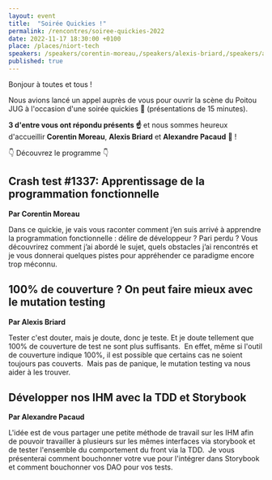 ```yaml
---
layout: event
title:  "Soirée Quickies !"
permalink: /rencontres/soiree-quickies-2022
date: 2022-11-17 18:30:00 +0100
place: /places/niort-tech
speakers: /speakers/corentin-moreau,/speakers/alexis-briard,/speakers/alexandre-pacaud
published: true
---
```


Bonjour à toutes et tous !

Nous avions lancé un appel auprès de vous pour ouvrir la scène du Poitou JUG à l'occasion d'une soirée quickies 🚀 (présentations de 15 minutes).

**3 d'entre vous ont répondu présents ☝️**  et nous sommes heureux d'accueillir **Corentin Moreau**, **Alexis Briard** et **Alexandre Pacaud** 🤗 ! 

👇 Découvrez le programme 👇 

## Crash test #1337: Apprentissage de la programmation fonctionnelle
**Par Corentin Moreau**

Dans ce quickie, je vais vous raconter comment j’en suis arrivé à apprendre la programmation fonctionnelle : délire de développeur ? Pari perdu ?
Vous découvrirez comment j’ai abordé le sujet, quels obstacles j’ai rencontrés et je vous donnerai quelques pistes pour appréhender ce paradigme encore trop méconnu.

## 100% de couverture ? On peut faire mieux avec le mutation testing
**Par Alexis Briard**

Tester c'est douter, mais je doute, donc je teste. Et je doute tellement que 100% de couverture de test ne sont plus suffisants. 
En effet, même si l'outil de couverture indique 100%, il est possible que certains cas ne soient toujours pas couverts. 
Mais pas de panique, le mutation testing va nous aider à les trouver.

## Développer nos IHM avec la TDD et Storybook
**Par Alexandre Pacaud**

L'idée est de vous partager une petite méthode de travail sur les IHM afin de pouvoir travailler à plusieurs sur les mêmes interfaces via storybook et de tester l'ensemble du comportement du front via la TDD. 
Je vous présenterai comment bouchonner votre vue pour l'intégrer dans Storybook et comment bouchonner vos DAO pour vos tests.
